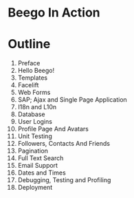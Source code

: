 Beego In Action
==================

# Outline

1. Preface
2. Hello Beego!
3. Templates
4. Facelift
5. Web Forms
6. SAP; Ajax and Single Page Application
7. I18n and L10n
8. Database
9. User Logins
10. Profile Page And Avatars
11. Unit Testing
12. Followers, Contacts And Friends
13. Pagination
14. Full Text Search
15. Email Support
16. Dates and Times
17. Debugging, Testing and Profiling
18. Deployment
